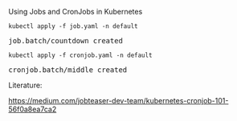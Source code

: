 Using Jobs and CronJobs in Kubernetes


```console
kubectl apply -f job.yaml -n default
```
<pre>
job.batch/countdown created
</pre>


```console
kubectl apply -f cronjob.yaml -n default
```
<pre>
cronjob.batch/middle created
</pre>


Literature:

https://medium.com/jobteaser-dev-team/kubernetes-cronjob-101-56f0a8ea7ca2
